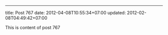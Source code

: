 ---
title: Post 767
date: 2012-04-08T10:55:34+07:00
updated: 2012-02-08T04:49:42+07:00

This is content of post 767